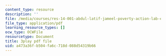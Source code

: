 ```yaml
---
content_type: resource
description: ''
file: /media/courses/res-14-001-abdul-latif-jameel-poverty-action-lab-executive-training-evaluating-social-programs-2009-spring-2009/a473a36fb504fa6c718d088d54319b66_JIAOaRFwDic.pdf
file_type: application/pdf
learning_resource_types: []
ocw_type: OCWFile
resourcetype: Document
title: 3play pdf file
uid: a473a36f-b504-fa6c-718d-088d54319b66
---
```

